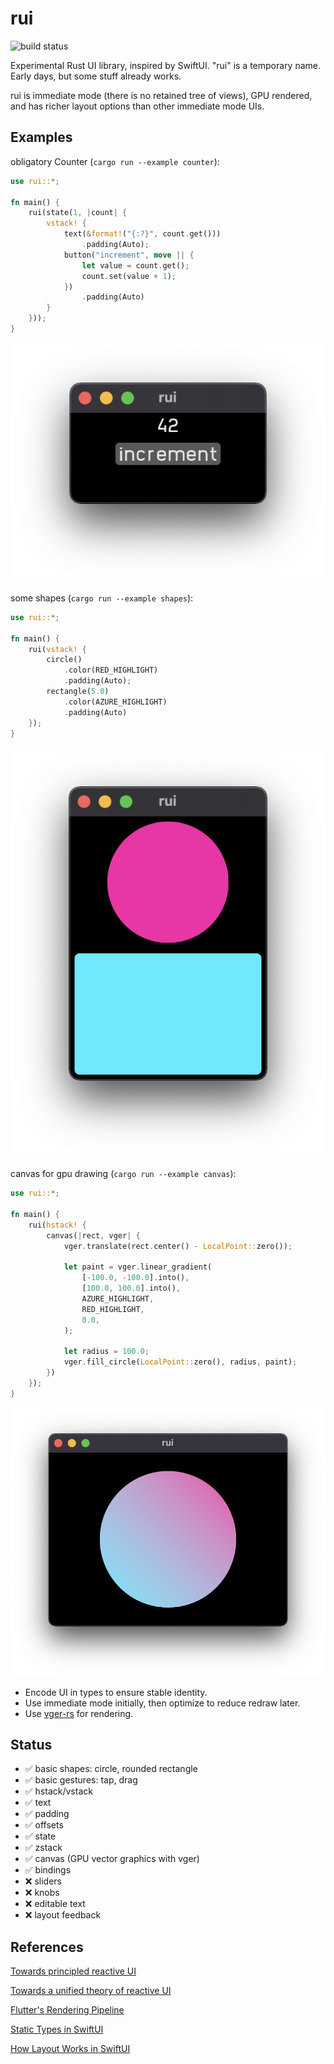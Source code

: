 # rui

![build status](https://github.com/audulus/rui/actions/workflows/rust.yml/badge.svg)

Experimental Rust UI library, inspired by SwiftUI. "rui" is a temporary name. Early days, but some stuff already works.

rui is immediate mode (there is no retained tree of views), GPU rendered, and has richer layout options than other immediate mode UIs.

## Examples

obligatory Counter (`cargo run --example counter`):

```Rust
use rui::*;

fn main() {
    rui(state(1, |count| {
        vstack! {
            text(&format!("{:?}", count.get()))
                .padding(Auto);
            button("increment", move || {
                let value = count.get();
                count.set(value + 1);
            })
                .padding(Auto)
        }
    }));
}
```

![counter screenshot](screenshots/counter.png)

some shapes (`cargo run --example shapes`):

```rust
use rui::*;

fn main() {
    rui(vstack! {
        circle()
            .color(RED_HIGHLIGHT)
            .padding(Auto);
        rectangle(5.0)
            .color(AZURE_HIGHLIGHT)
            .padding(Auto)
    });
}
```

![shapes screenshot](screenshots/shapes.png)

canvas for gpu drawing (`cargo run --example canvas`):

```rust
use rui::*;

fn main() {
    rui(hstack! {
        canvas(|rect, vger| {
            vger.translate(rect.center() - LocalPoint::zero());

            let paint = vger.linear_gradient(
                [-100.0, -100.0].into(),
                [100.0, 100.0].into(),
                AZURE_HIGHLIGHT,
                RED_HIGHLIGHT,
                0.0,
            );

            let radius = 100.0;
            vger.fill_circle(LocalPoint::zero(), radius, paint);
        })
    });
}
```

![canvas screenshot](screenshots/canvas.png)

- Encode UI in types to ensure stable identity.
- Use immediate mode initially, then optimize to reduce redraw later.
- Use [vger-rs](https://github.com/audulus/vger-rs) for rendering.

## Status

- ✅ basic shapes: circle, rounded rectangle
- ✅ basic gestures: tap, drag
- ✅ hstack/vstack
- ✅ text
- ✅ padding
- ✅ offsets
- ✅ state
- ✅ zstack
- ✅ canvas (GPU vector graphics with vger)
- ✅ bindings
- ❌ sliders
- ❌ knobs
- ❌ editable text
- ❌ layout feedback

## References

[Towards principled reactive UI](https://raphlinus.github.io/rust/druid/2020/09/25/principled-reactive-ui.html)

[Towards a unified theory of reactive UI](https://raphlinus.github.io/ui/druid/2019/11/22/reactive-ui.html)

[Flutter's Rendering Pipeline](https://www.youtube.com/watch?v=UUfXWzp0-DU)

[Static Types in SwiftUI](https://www.objc.io/blog/2019/11/05/static-types-in-swiftui/)

[How Layout Works in SwiftUI](https://www.hackingwithswift.com/books/ios-swiftui/how-layout-works-in-swiftui)
